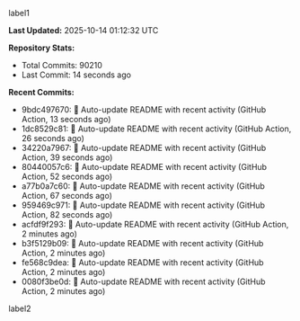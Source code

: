 
label1 
<!-- ACTIVITY_START -->
**Last Updated:** 2025-10-14 01:12:32 UTC

**Repository Stats:**
- Total Commits: 90210
- Last Commit: 14 seconds ago

**Recent Commits:**
- 9bdc497670: 🤖 Auto-update README with recent activity (GitHub Action, 13 seconds ago)
- 1dc8529c81: 🤖 Auto-update README with recent activity (GitHub Action, 26 seconds ago)
- 34220a7967: 🤖 Auto-update README with recent activity (GitHub Action, 39 seconds ago)
- 80440057c6: 🤖 Auto-update README with recent activity (GitHub Action, 52 seconds ago)
- a77b0a7c60: 🤖 Auto-update README with recent activity (GitHub Action, 67 seconds ago)
- 959469c971: 🤖 Auto-update README with recent activity (GitHub Action, 82 seconds ago)
- acfdf9f293: 🤖 Auto-update README with recent activity (GitHub Action, 2 minutes ago)
- b3f5129b09: 🤖 Auto-update README with recent activity (GitHub Action, 2 minutes ago)
- fe568c9dea: 🤖 Auto-update README with recent activity (GitHub Action, 2 minutes ago)
- 0080f3be0d: 🤖 Auto-update README with recent activity (GitHub Action, 2 minutes ago)
<!-- ACTIVITY_END -->

label2
